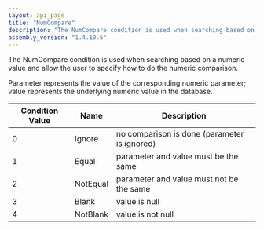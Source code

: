 ```yaml
---
layout: api_page
title: "NumCompare"
description: "The NumCompare condition is used when searching based on a numeric value and allow the user to specify how to do the numeric comparison"
assembly_version: "1.4.10.5"
---
```


The NumCompare condition is used when searching based on a numeric value and allow the user to specify how to do the numeric comparison.

Parameter represents the value of the corresponding numeric parameter; value represents the underlying numeric value in the database.

| Condition Value | Name | Description |
| --------------- | ---- | ----------- |
| 0 | Ignore | no comparison is done (parameter is ignored)
| 1 | Equal | parameter and value must be the same
| 2 | NotEqual | parameter and value must not be the same
| 3 | Blank | value is null
| 4 | NotBlank | value is not null
